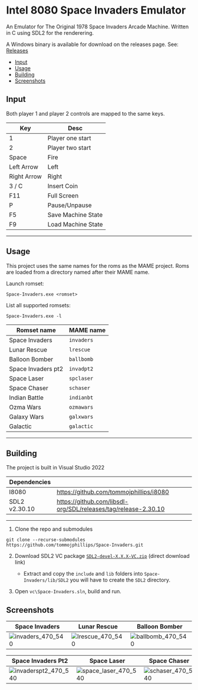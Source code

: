 # Intel 8080 Space Invaders Emulator

An Emulator for The Original 1978 Space Invaders Arcade Machine.
Written in C using SDL2 for the renderering.

A Windows binary is available for download on the releases page. See: [Releases](https://github.com/tommojphillips/Space-Invaders/releases)

 - [Input](#input)
 - [Usage](#usage)
 - [Building](#building)
 - [Screenshots](#screenshots)

## Input

Both player 1 and player 2 controls are mapped to the same keys.

| Key         | Desc                       |
| ---         | ----------------------     |
| 1           | Player one start           |
| 2           | Player two start           |
| Space       | Fire                       |
| Left Arrow  | Left                       |
| Right Arrow | Right                      |
| 3 / C       | Insert Coin                |
| F11         | Full Screen                |
| P           | Pause/Unpause              |
| F5          | Save Machine State         |
| F9          | Load Machine State         |

---

## Usage

 This project uses the same names for the roms as the MAME project. Roms are loaded from a directory named after their MAME name.

Launch romset:

```
Space-Invaders.exe <romset>
```

List all supported romsets:

```
Space-Invaders.exe -l
```

| Romset name               | MAME name   |
| ------------------------- | ----------- |
| Space Invaders            | `invaders`  |
| Lunar Rescue              | `lrescue`   |
| Balloon Bomber            | `ballbomb`  |
| Space Invaders pt2        | `invadpt2`  | 
| Space Laser               | `spclaser`  |
| Space Chaser              | `schaser`   |
| Indian Battle             | `indianbt`  |
| Ozma Wars                 | `ozmawars`  |
| Galaxy Wars               | `galxwars`  |
| Galactic                  | `galactic`  |

---

## Building

The project is built in Visual Studio 2022

| Dependencies   |                                                                |
| -------------- | -------------------------------------------------------------- |
 | I8080         | https://github.com/tommojphillips/i8080                        |
 | SDL2 v2.30.10 | https://github.com/libsdl-org/SDL/releases/tag/release-2.30.10 |

---

1. Clone the repo and submodules
  
  ```
  git clone --recurse-submodules https://github.com/tommojphillips/Space-Invaders.git
  ```
    
 2. Download SDL2 VC package [`SDL2-devel-X.X.X-VC.zip`](https://github.com/libsdl-org/SDL/releases/download/release-2.30.10/SDL2-devel-2.30.10-VC.zip) (direct download link)
     - Extract and copy the `include` and `lib` folders into `Space-Invaders/lib/SDL2` you will have to create the `SDL2` directory.

 3. Open `vc\Space-Invaders.sln`, build and run.

## Screenshots

| Space Invaders | Lunar Rescue | Balloon Bomber |
| -                             | -                          |-                              | 
| ![invaders_470_540](https://github.com/user-attachments/assets/0b21da02-f76c-43a2-a58e-7476226d5608) | ![lrescue_470_540](https://github.com/user-attachments/assets/a9e98263-4d80-446d-8889-d1d01a51271f) | ![ballbomb_470_540](https://github.com/user-attachments/assets/acb352f5-e611-4457-995e-e511894af90a) |

| Space Invaders Pt2 | Space Laser | Space Chaser | 
| -                                 | -                          |   -                        | 
| ![invaderspt2_470_540](https://github.com/user-attachments/assets/cd913aad-b211-4de7-aabd-1fa5563c54d8)  | ![space_laser_470_540](https://github.com/user-attachments/assets/ba478b46-e1a0-4613-9188-1ce54bd4154e) | ![schaser_470_540](https://github.com/user-attachments/assets/df1bf496-edf3-4854-b0e3-066a70f81d7c) | 
